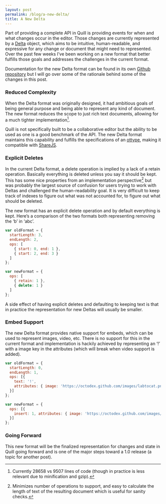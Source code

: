 ```yaml
---
layout: post
permalink: /blog/a-new-delta/
title: A New Delta
---
```


Part of providing a complete API in Quill is providing events for when and what changes occur in the editor. Those changes are currently represented by a [Delta](/guides/working-with-deltas/) object, which aims to be intuitive, human-readable, and expressive for any change or document that might need to represented. Over the past few weeks I’ve been working on a new format that better fulfills those goals and addresses the challenges in the current format.

Documentation for the new Delta format can be found in its own [Github repository](https://github.com/ottypes/rich-text) but I will go over some of the rationale behind some of the changes in this post.

<!-- more -->

### Reduced Complexity

When the Delta format was originally designed, it had ambitious goals of being general purpose and being able to represent any kind of document. The new format reduces the scope to just rich text documents, allowing for a much tighter implementation[^1].

Quill is not specifically built to be a collaborative editor but the ability to be used as one is a good benchmark of the API. The new Delta format maintains this capability and fulfills the specifications of an [ottype](https://github.com/ottypes/docs), making it compatible with [ShareJS](https://github.com/share/ShareJS).


### Explicit Deletes

In the current Delta format, a delete operation is implied by a lack of a retain operation. Basically everything is deleted unless you say it should be kept. This has some nice properties from an implementation perspective[^2] but was probably the largest source of confusion for users trying to work with Deltas and challenged the human-readability goal. It is very difficult to keep track of indexes to figure out what was not accounted for, to figure out what should be deleted.

The new format has an explicit delete operation and by default everything is kept. Here’s a comparison of the two formats both representing removing the ‘b’ in ‘abc’.

```javascript
var oldFormat = {
  startLength: 3,
  endLength: 2,
  ops: [
    { start: 0, end: 1 },
    { start: 2, end: 3 }
  ]
};

var newFormat = {
  ops: [
    { retain: 1 },
    { delete: 1 }
  ]
};
```

A side effect of having explicit deletes and defaulting to keeping text is that in practice the representation for new Deltas will usually be smaller.

### Embed Support

The new Delta format provides native support for embeds, which can be used to represent images, video, etc. There is no support for this in the current format and implementation is hackily achieved by representing an ‘!’ with a image key in the attributes (which will break when video support is added).

```javascript
var oldFormat = {
  startLength: 0,
  endLength: 1,
  ops: [{
    text: '!',
    attributes: { image: 'https://octodex.github.com/images/labtocat.png' }
  }]
};

var newFormat = {
  ops: [{
    insert: 1, attributes: { image: 'https://octodex.github.com/images/labtocat.png' }
  }]
};
```

### Going Forward

This new format will be the finalized representation for changes and state in Quill going forward and is one of the major steps toward a 1.0 release (a topic for another post).


[^1]: Currently 28658 vs 9507 lines of code (though in practice is less relevant due to minification and gzip).
[^2]: Minimizes number of operations to support, and easy to calculate the length of text of the resulting document which is useful for sanity checks.
